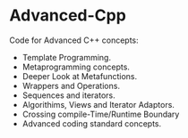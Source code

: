 # Advanced-Cpp

Code for Advanced C++ concepts: 
  - Template Programming.
  - Metaprogramming concepts.
  - Deeper Look at Metafunctions.
  - Wrappers and Operations.
  - Sequences and iterators.
  - Algorithims, Views and Iterator Adaptors.
  - Crossing compile-Time/Runtime Boundary
  - Advanced coding standard concepts.
